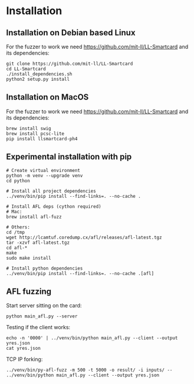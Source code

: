 # Installation
## Installation on Debian based Linux
For the fuzzer to work we need https://github.com/mit-ll/LL-Smartcard and its dependencies:

```
git clone https://github.com/mit-ll/LL-Smartcard
cd LL-Smartcard
./install_dependencies.sh
python2 setup.py install
```

## Installation on MacOS

For the fuzzer to work we need https://github.com/mit-ll/LL-Smartcard and its dependencies:

```
brew install swig
brew install pcsc-lite
pip install llsmartcard-ph4
```

## Experimental installation with pip

```
# Create virtual environment
python -m venv --upgrade venv
cd python

# Install all project dependencies
../venv/bin/pip install --find-links=. --no-cache .

# Install AFL deps (cython required)
# Mac:
brew install afl-fuzz

# Others:
cd /tmp
wget http://lcamtuf.coredump.cx/afl/releases/afl-latest.tgz
tar -xzvf afl-latest.tgz
cd afl-*
make
sudo make install

# Install python dependencies
../venv/bin/pip install --find-links=. --no-cache .[afl]
```

## AFL fuzzing

Start server sitting on the card:

```
python main_afl.py --server
```


Testing if the client works:

```
echo -n '0000' | ../venv/bin/python main_afl.py --client --output yres.json
cat yres.json
```

TCP IP forking:

```
../venv/bin/py-afl-fuzz -m 500 -t 5000 -o result/ -i inputs/ -- ../venv/bin/python main_afl.py --client --output yres.json
```

